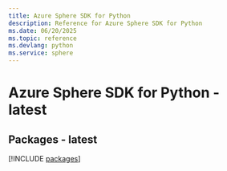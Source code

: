 ```yaml
---
title: Azure Sphere SDK for Python
description: Reference for Azure Sphere SDK for Python
ms.date: 06/20/2025
ms.topic: reference
ms.devlang: python
ms.service: sphere
---
```

# Azure Sphere SDK for Python - latest
## Packages - latest
[!INCLUDE [packages](sphere-index.md)]